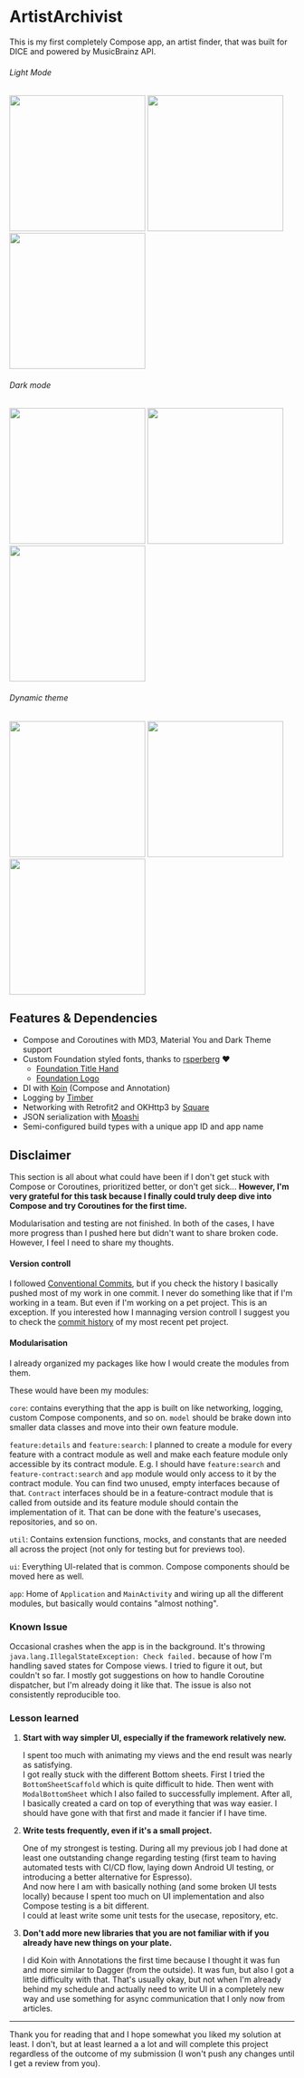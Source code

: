 
# ArtistArchivist

This is my first completely Compose app, an artist finder, that was built for DICE and powered by MusicBrainz API.

###### Light Mode

<img src="https://github.com/annamatolay/ArtistArchivist/assets/19217964/585aca1d-6d79-4648-b9c7-9c2c45d85687" width="240">
<img src="https://github.com/annamatolay/ArtistArchivist/assets/19217964/9c65bca5-d90b-4d6b-96c8-1d76b0518e27" width="240">
<img src="https://github.com/annamatolay/ArtistArchivist/assets/19217964/1e43ed8a-f73b-49e7-85bf-7aa640020fd7" width="240">


###### Dark mode
<img src="https://github.com/annamatolay/ArtistArchivist/assets/19217964/c9cad9c4-a2d5-4b8c-971e-1b02296b6411" width="240">
<img src="https://github.com/annamatolay/ArtistArchivist/assets/19217964/23123bf6-8ab0-43d2-b8b4-4468aaebd08b" width="240">
<img src="https://github.com/annamatolay/ArtistArchivist/assets/19217964/f76e2487-3064-41fd-8dc0-52ac046715d9" width="240">

###### Dynamic theme
<img src="https://github.com/annamatolay/ArtistArchivist/assets/19217964/8e3c838d-05f4-465d-ad8a-38d2b8f7e0f5" width="240">
<img src="https://github.com/annamatolay/ArtistArchivist/assets/19217964/164a698c-623e-4c5d-8713-3ca939dbff52" width="240">
<img src="https://github.com/annamatolay/ArtistArchivist/assets/19217964/063902ca-6331-4d4b-a52f-7625b13eb19f" width="240">

## Features & Dependencies

- Compose and Coroutines with MD3, Material You and Dark Theme support
- Custom Foundation styled fonts, thanks to [rsperberg](https://github.com/rsperberg) ❤️
  - [Foundation Title Hand](https://github.com/rsperberg/foundation-titles-hand)
  - [Foundation Logo](https://github.com/rsperberg/foundation-logo)
- DI with [Koin](https://github.com/InsertKoinIO/koin) (Compose and Annotation)
- Logging by [Timber](https://github.com/JakeWharton/timber)
- Networking with Retrofit2 and OKHttp3 by [Square](https://github.com/square)
- JSON serialization with [Moashi](https://github.com/square/moshi)
- Semi-configured build types with a unique app ID and app name

## Disclaimer

This section is all about what could have been if I don't get stuck with Compose or Coroutines, prioritized better, or don't get sick... **However, I'm very grateful for this task because I finally could truly deep dive into Compose and try Coroutines for the first time.**

Modularisation and testing are not finished. In both of the cases, I have more progress than I pushed here but didn't want to share broken code. However, I feel I need to share my thoughts.

#### Version controll 

I followed [Conventional Commits](https://cheatography.com/albelop/cheat-sheets/conventional-commits/), but if you check the history I basically pushed most of my work in one commit. I never do something like that if I'm working in a team. But even if I'm working on a pet project. This is an exception. If you interested how I mannaging version controll I suggest you to check the [commit history](https://github.com/annamatolay/lirael-android/commits/main) of my most recent pet project.

#### Modularisation 

I already organized my packages like how I would create the modules from them.

These would have been my modules:

`core`: contains everything that the app is built on like networking, logging, custom Compose components, and so on. `model` should be brake down into smaller data classes and move into their own feature module.

`feature:details` and `feature:search`: I planned to create a module for every feature with a contract module as well and make each feature module only accessible by its contract module. E.g. I should have `feature:search` and `feature-contract:search` and `app` module would only access to it by the contract module.  You can find two unused, empty interfaces because of that. `Contract` interfaces should be in a feature-contract module that is called from outside and its feature module should contain the implementation of it. That can be done with the feature's usecases, repositories, and so on.

`util`: Contains extension functions, mocks, and constants that are needed all across the project (not only for testing but for previews too).

`ui`: Everything UI-related that is common. Compose components should be moved here as well.

`app`: Home of `Application` and `MainActivity` and wiring up all the different modules, but basically would contains "almost nothing".

### Known Issue

Occasional crashes when the app is in the background. It's throwing `java.lang.IllegalStateException: Check failed.` because of how I'm handling saved states for Compose views. I tried to figure it out, but couldn't so far. I mostly got suggestions on how to handle Coroutine dispatcher, but I'm already doing it like that. The issue is also not consistently reproducible too.

### Lesson learned

1. **Start with way simpler UI, especially if the framework relatively new.**<p>
I spent too much with animating my views and the end result was nearly as satisfying.<br>
I got really stuck with the different Bottom sheets. First I tried the `BottomSheetScaffold` which is quite difficult to hide. Then went with `ModalBottomSheet` which I also failed to successfully implement. After all, I basically created a card on top of everything that was way easier. I should have gone with that first and made it fancier if I have time.

2. **Write tests frequently, even if it's a small project.**<p>
One of my strongest is testing. During all my previous job I had done at least one outstanding change regarding testing (first team to having automated tests with CI/CD flow, laying down Android UI testing, or introducing a better alternative for Espresso).<br>
And now here I am with basically nothing (and some broken UI tests locally) because I spent too much on UI implementation and also Compose testing is a bit different.<br>
I could at least write some unit tests for the usecase, repository, etc.


4. **Don't add more new libraries that you are not familiar with if you already have new things on your plate.**<p>
I did Koin with Annotations the first time because I thought it was fun and more similar to Dagger (from the outside). It was fun, but also I got a little difficulty with that. That's usually okay, but not when I'm already behind my schedule and actually need to write UI in a completely new way and use something for async communication that I only now from articles.

---

Thank you for reading that and I hope somewhat you liked my solution at least. I don't, but at least learned a a lot and will complete this project regardless of the outcome of my submission (I won't push any changes until I get a review from you).
